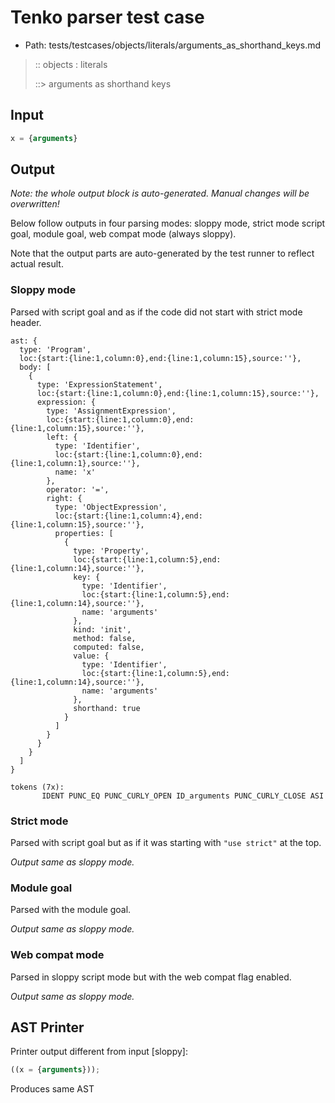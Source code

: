 # Tenko parser test case

- Path: tests/testcases/objects/literals/arguments_as_shorthand_keys.md

> :: objects : literals
>
> ::> arguments as shorthand keys

## Input

`````js
x = {arguments}
`````

## Output

_Note: the whole output block is auto-generated. Manual changes will be overwritten!_

Below follow outputs in four parsing modes: sloppy mode, strict mode script goal, module goal, web compat mode (always sloppy).

Note that the output parts are auto-generated by the test runner to reflect actual result.

### Sloppy mode

Parsed with script goal and as if the code did not start with strict mode header.

`````
ast: {
  type: 'Program',
  loc:{start:{line:1,column:0},end:{line:1,column:15},source:''},
  body: [
    {
      type: 'ExpressionStatement',
      loc:{start:{line:1,column:0},end:{line:1,column:15},source:''},
      expression: {
        type: 'AssignmentExpression',
        loc:{start:{line:1,column:0},end:{line:1,column:15},source:''},
        left: {
          type: 'Identifier',
          loc:{start:{line:1,column:0},end:{line:1,column:1},source:''},
          name: 'x'
        },
        operator: '=',
        right: {
          type: 'ObjectExpression',
          loc:{start:{line:1,column:4},end:{line:1,column:15},source:''},
          properties: [
            {
              type: 'Property',
              loc:{start:{line:1,column:5},end:{line:1,column:14},source:''},
              key: {
                type: 'Identifier',
                loc:{start:{line:1,column:5},end:{line:1,column:14},source:''},
                name: 'arguments'
              },
              kind: 'init',
              method: false,
              computed: false,
              value: {
                type: 'Identifier',
                loc:{start:{line:1,column:5},end:{line:1,column:14},source:''},
                name: 'arguments'
              },
              shorthand: true
            }
          ]
        }
      }
    }
  ]
}

tokens (7x):
       IDENT PUNC_EQ PUNC_CURLY_OPEN ID_arguments PUNC_CURLY_CLOSE ASI
`````

### Strict mode

Parsed with script goal but as if it was starting with `"use strict"` at the top.

_Output same as sloppy mode._

### Module goal

Parsed with the module goal.

_Output same as sloppy mode._

### Web compat mode

Parsed in sloppy script mode but with the web compat flag enabled.

_Output same as sloppy mode._

## AST Printer

Printer output different from input [sloppy]:

````js
((x = {arguments}));
````

Produces same AST
